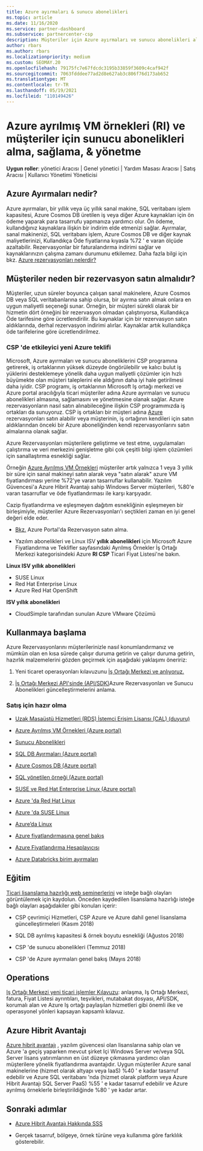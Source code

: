 ```yaml
---
title: Azure ayırmaları & sunucu abonelikleri
ms.topic: article
ms.date: 11/16/2020
ms.service: partner-dashboard
ms.subservice: partnercenter-csp
description: Müşteriler için Azure ayırmaları ve sunucu abonelikleri alma, sağlama ve yönetme ile ilgili bulut çözümü sağlayıcısı fırsatları hakkında bilgi edinin.
author: rbars
ms.author: rbars
ms.localizationpriority: medium
ms.custom: SEOMAY.20
ms.openlocfilehash: 79175fc7e67fdcdc3195b33859f3609c4caf942f
ms.sourcegitcommit: 7063fdddee77ad2d8e627ab3c806f76d173ab652
ms.translationtype: MT
ms.contentlocale: tr-TR
ms.lasthandoff: 05/19/2021
ms.locfileid: "110149426"
---
```

# <a name="acquire-provision--manage-azure-reserved-vm-instances-ri--server-subscriptions-for-customers"></a>Azure ayrılmış VM örnekleri (RI) ve müşteriler için sunucu abonelikleri alma, sağlama, & yönetme


**Uygun roller**: yönetici Aracısı | Genel yönetici | Yardım Masası Aracısı | Satış Aracısı | Kullanıcı Yönetimi Yöneticisi


## <a name="what-are-azure-reservations"></a>Azure Ayırmaları nedir?

Azure ayırmaları, bir yıllık veya üç yıllık sanal makine, SQL veritabanı işlem kapasitesi, Azure Cosmos DB üretilen iş veya diğer Azure kaynakları için ön ödeme yaparak para tasarrufu yapmanıza yardımcı olur. Ön ödeme, kullandığınız kaynaklara ilişkin bir indirim elde etmenizi sağlar. Ayırmalar, sanal makinenizi, SQL veritabanı işlem, Azure Cosmos DB ve diğer kaynak maliyetlerinizi, Kullandıkça Öde fiyatlarına kıyasla %72 ' e varan ölçüde azaltabilir. Rezervasyonlar bir faturalandırma indirimi sağlar ve kaynaklarınızın çalışma zamanı durumunu etkilemez. Daha fazla bilgi için bkz. [Azure rezervasyonları nelerdir?](/azure/billing/billing-save-compute-costs-reservations)

## <a name="why-should-customers-buy-a-reservation"></a>Müşteriler neden bir rezervasyon satın almalıdır?

Müşteriler, uzun süreler boyunca çalışan sanal makinelere, Azure Cosmos DB veya SQL veritabanlarına sahip olursa, bir ayırma satın almak onlara en uygun maliyetli seçeneği sunar. Örneğin, bir müşteri sürekli olarak bir hizmetin dört örneğini bir rezervasyon olmadan çalıştırıyorsa, Kullandıkça Öde tarifesine göre ücretlendirilir. Bu kaynaklar için bir rezervasyon satın aldıklarında, derhal rezervasyon indirimi alırlar. Kaynaklar artık kullandıkça öde tarifelerine göre ücretlendirilmez.

### <a name="compelling-new-azure-offer-in-csp"></a>CSP 'de etkileyici yeni Azure teklifi

Microsoft, Azure ayırmaları ve sunucu aboneliklerini CSP programına getirerek, iş ortaklarının yüksek düzeyde öngörülebilir ve kalıcı bulut iş yüklerini desteklemeye yönelik daha uygun maliyetli çözümler için hızlı büyümekte olan müşteri taleplerini ele aldığının daha iyi hale getirilmesi daha iyidir. CSP programı, iş ortaklarının Microsoft Iş ortağı merkezi ve Azure portal aracılığıyla ticari müşteriler adına Azure ayırmaları ve sunucu abonelikleri almasına, sağlamasını ve yönetmesine olanak sağlar.
Azure rezervasyonların nasıl satın alınabileceğine ilişkin CSP programımızda iş ortakları da sunuyoruz. CSP iş ortakları bir müşteri adına [Azure](azure-reservations-buying.md) rezervasyonları satın alabilir veya müşterinin, iş ortağının kendileri için satın aldıklarından önceki bir Azure aboneliğinden kendi rezervasyonlarını satın almalarına olanak sağlar. [](give-customers-permission.md)

Azure Rezervasyonları müşterilere geliştirme ve test etme, uygulamaları çalıştırma ve veri merkezini genişletme gibi çok çeşitli bilgi işlem çözümleri için sanallaştırma esnekliği sağlar.

Örneğin [Azure Ayrılmış VM Örnekleri](https://azure.microsoft.com/pricing/reserved-vm-instances/) müşteriler artık yalnızca 1 veya 3 yıllık bir süre için sanal makineyi satın alarak veya "satın alarak" azure VM fiyatlandırması yerine %72'ye varan tasarruflar kullanabilir. Yazılım Güvencesi'a Azure Hibrit Avantajı sahip Windows Server müşterileri, %80'e varan tasarruflar ve öde fiyatlandırması ile karşı karşıyadır.

Cazip fiyatlandırma ve eşleşmeyen dağıtım esnekliğinin eşleşmeyen bir birleşimiyle, müşteriler Azure Rezervasyonları'ı seçtikleri zaman en iyi genel değeri elde eder.

- [Bkz.](/azure/cost-management-billing/reservations/prepare-buy-reservation#purchase-reservations) Azure Portal'da Rezervasyon satın alma.

- Yazılım abonelikleri ve Linux ISV **yıllık abonelikleri** için Microsoft Azure [](https://partner.microsoft.com/dashboard/sell/pricingandoffers) Fiyatlandırma ve Teklifler sayfasındaki Ayrılmış Örnekler İş Ortağı Merkezi kategorisindeki Azure **RI CSP** Ticari Fiyat Listesi'ne bakın.


 
**Linux ISV yıllık abonelikleri**

- SUSE Linux
- Red Hat Enterprise Linux
- Azure Red Hat OpenShift

**ISV yıllık abonelikleri**

- CloudSimple tarafından sunulan Azure VMware Çözümü

## <a name="getting-started"></a>Kullanmaya başlama

Azure Rezervasyonlarını müşterilerinizle nasıl konumlandırmanız ve mümkün olan en kısa sürede çalışır duruma getirin ve çalışır duruma getirin, hazırlık malzemelerini gözden geçirmek için aşağıdaki yaklaşımı öneririz:

1. Yeni ticaret operasyonları kılavuzunu [İş Ortağı Merkezi ve anlıyoruz.](https://partner.microsoft.com/resources/detail/partner-center-new-commerce-operations-guide-pdf)

2. [İş Ortağı Merkezi API'sinde (API/SDK)](/partner-center/develop/purchase-azure-reserved-vm-instances)Azure Rezervasyonları ve Sunucu Abonelikleri güncelleştirmelerini anlama.


### <a name="sales-readiness"></a>Satış için hazır olma

- [Uzak Masaüstü Hizmetleri (RDS) İstemci Erişim Lisansı (CAL) (duyuru)](https://cloudblogs.microsoft.com/windowsserver/2018/10/03/remote-desktop-services-2019-generally-available-with-windows-server-2019/)

- [Azure Ayrılmış VM Örnekleri (Azure portal)](/azure/virtual-machines/windows/prepay-reserved-vm-instances)

- [Sunucu Abonelikleri](./csp-software-subscriptions.md)

- [SQL DB Ayırmaları (Azure portal)](/azure/sql-database/sql-database-reserved-capacity)

- [Azure Cosmos DB (Azure portal)](/azure/cosmos-db/cosmos-db-reserved-capacity)

- [SQL yönetilen örneği (Azure portal)](/azure/sql-database/sql-database-managed-instance)

- [SUSE ve Red Hat Enterprise Linux (Azure portal)](/azure/virtual-machines/linux/prepay-suse-software-charges)

- [Azure 'da Red Hat Linux](https://azure.com/redhat)

- [Azure 'da SUSE Linux](https://azure.microsoft.com/overview/linux-on-azure/suse/)

- [Azure’da Linux](https://azure.microsoft.com/overview/linux-on-azure/)

- [Azure fiyatlandırmasına genel bakış](https://azure.microsoft.com/pricing/)

- [Azure Fiyatlandırma Hesaplayıcısı](https://azure.microsoft.com/pricing/calculator)

- [Azure Databricks birim ayırmaları](/azure/billing/billing-prepay-databricks-reserved-capacity)


## <a name="training"></a>Eğitim

[Ticari lisanslama hazırlığı web seminerlerini](https://commercial-licensing.eventbuilder.com/FY2019_ALL) ve isteğe bağlı olayları görüntülemek için kaydolun.
Önceden kaydedilen lisanslama hazırlığı isteğe bağlı olayları aşağıdakiler gibi konuları içerir:

- CSP çevrimiçi Hizmetleri, CSP Azure ve Azure dahil genel lisanslama güncelleştirmeleri (Kasım 2018)

- SQL DB ayrılmış kapasitesi & örnek boyutu esnekliği (Ağustos 2018)

- CSP 'de sunucu abonelikleri (Temmuz 2018)

- CSP 'de Azure ayırmaları genel bakış (Mayıs 2018)

## <a name="operations"></a>Operations

[Iş Ortağı Merkezi yeni ticari işlemler Kılavuzu](https://partner.microsoft.com/resources/detail/partner-center-new-commerce-operations-guide-pdf): anlaşma, Iş Ortağı Merkezi, fatura, Fiyat Listesi ayrıntıları, teşvikleri, mutabakat dosyası, API/SDK, korumalı alan ve Azure Iş ortağı paylaşılan hizmetleri gibi önemli ilke ve operasyonel yönleri kapsayan kapsamlı kılavuz.

## <a name="azure-hybrid-benefit"></a>Azure Hibrit Avantajı

[Azure hibrit avantajı](https://azure.microsoft.com/pricing/hybrid-benefit) , yazılım güvencesi olan lisanslarına sahip olan ve Azure 'a geçiş yaparken mevcut şirket Içi Windows Server ve/veya SQL Server lisans yatırımlarının en üst düzeye çıkmasına yardımcı olan müşterilere yönelik fiyatlandırma avantajıdır. Uygun müşteriler Azure sanal makinelerine (hizmet olarak altyapı veya IaaS) %40 ' e kadar tasarruf edebilir ve Azure SQL veritabanı 'nda (hizmet olarak platform veya Azure Hibrit Avantajı SQL Server PaaS) %55 ' e kadar tasarruf edebilir ve Azure ayrılmış örneklerle birleştirildiğinde %80 ' ye kadar artar.

## <a name="next-steps"></a>Sonraki adımlar

- [Azure Hibrit Avantajı Hakkında SSS](https://azure.microsoft.com/pricing/hybrid-benefit/faq/)

* Gerçek tasarruf, bölgeye, örnek türüne veya kullanıma göre farklılık gösterebilir.